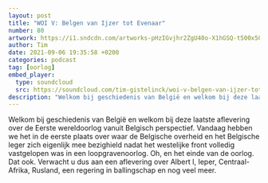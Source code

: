 ```yaml
---
layout: post
title: "WOI V: Belgen van Ijzer tot Evenaar"
number: 80
artwork: https://i1.sndcdn.com/artworks-pHzIGvjhr2ZgU40o-X1hGSQ-t500x500.jpg
author: Tim
date: 2021-09-06 19:35:58 +0200
categories: podcast
tag: [oorlog]
embed_player:
  type: soundcloud
  src: https://soundcloud.com/tim-gistelinck/woi-v-belgen-van-ijzer-tot-evenaar
description: "Welkom bij geschiedenis van België en welkom bij deze laatste aflevering over de Eerste wereldoorlog vanuit Belgisch perspectief."
---
```

Welkom bij geschiedenis van België en welkom bij deze laatste aflevering over de Eerste wereldoorlog vanuit Belgisch perspectief. Vandaag hebben we het in de eerste plaats over waar de Belgische overheid en het Belgische leger zich eigenlijk mee bezighield nadat het westelijke front volledig vastgelopen was in een loopgravenoorlog. Oh, en het einde van de oorlog. Dat ook. Verwacht u dus aan een aflevering over Albert I, Ieper, Centraal-Afrika, Rusland, een regering in ballingschap en nog veel meer.